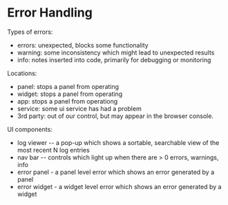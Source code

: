 # Error Handling

Types of errors:

- errors: unexpected, blocks some functionality
- warning: some inconsistency which might lead to unexpected results
- info: notes inserted into code, primarily for debugging or monitoring

Locations:

- panel: stops a panel from operating
- widget: stops a panel from operating
- app: stops a panel from operationg
- service: some ui service has had a problem
- 3rd party: out of our control, but may appear in the browser console.



UI components: 

- log viewer -- a pop-up which shows a sortable, searchable view of the most recent N log entries
- nav bar -- controls which light up when there are > 0 errors, warnings, info
- error panel - a panel level error which shows an error generated by a panel
- error widget - a widget level error which shows an error generated by a widget

